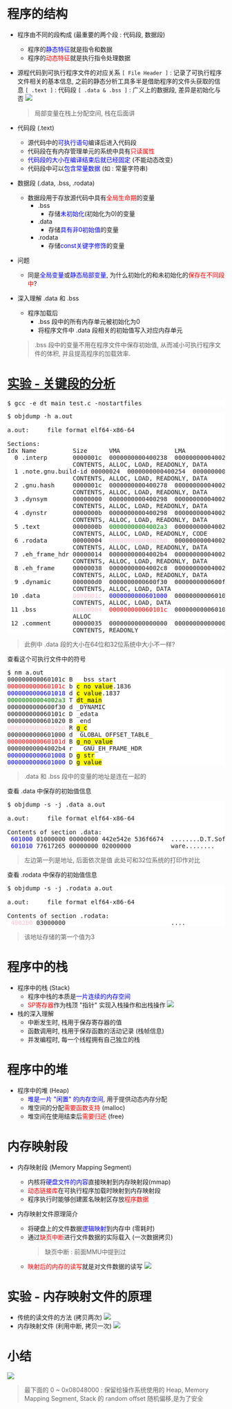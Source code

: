 # 程序的结构
- 程序由不同的段构成 (最重要的两个段 : 代码段, 数据段)
    - 程序的<font color=blue>静态特征</font>就是指令和数据
    - 程序的<font color=red>动态特征</font>就是执行指令处理数据

- 源程代码到可执行程序文件的对应关系
    `[ File Header ]` : 记录了可执行程序文件相关的基本信息, 之前的静态分析工具多半是借助程序的文件头获取的信息
    `[ .text ]` : 代码段
    `[ .data & .bss ]` : 广义上的数据段, 差异是初始化与否
    ![](_v_images_13/1.png)
    > 局部变量在栈上分配空间, 栈在后面讲

- 代码段 (.text)
    - 源代码中的<font color=blue>可执行语句</font>编译后进入代码段
    - 代码段在有内存管理单元的系统中具有<font color=red>只读属性</font>
    - <font color=blue>代码段的大小在编译结束后就已经固定</font> (不能动态改变)
    - 代码段中可以<font color=blue>包含常量数据</font> (如 : 常量字符串)

- 数据段 (.data, .bss, .rodata)
    - 数据段用于存放源代码中具有<font color=red>全局生命期</font>的变量
        - .bss
            - 存储<font color=blue>未初始化</font>(初始化为0)的变量
        - .data
            - 存储<font color=blue>具有非0初始值</font>的变量
        - .rodata
            - 存储<font color=blue>const关键字修饰</font>的变量

- 问题
    - 同是<font color=blue>全局变量</font>或<font color=blue>静态局部变量</font>, 为什么初始化的和未初始化的<font color=red>保存在不同段中</font>?

- 深入理解 .data 和 .bss
    - 程序加载后
        - .bss 段中的所有内存单元被初始化为0
        - 将程序文件中 .data 段相关的初始值写入对应内存单元

    > .bss 段中的变量不用在程序文件中保存初始值, 从而减小可执行程序文件的体积, 并且提高程序的加载效率.

# [<u>实验 - 关键段的分析</u>](code/13_深入理解程序的结构)

<pre style=" background-color:#fff">
$ gcc -e dt_main test.c -nostartfiles
</pre>

<pre style=" background-color:#fff">
$ objdump -h a.out

a.out:     file format elf64-x86-64

Sections:
Idx Name          Size      VMA               LMA               File off  Algn
  0 .interp       0000001c  0000000000400238  0000000000400238  00000238  2**0
                  CONTENTS, ALLOC, LOAD, READONLY, DATA
  1 .note.gnu.build-id 00000024  0000000000400254  0000000000400254  00000254  2**2
                  CONTENTS, ALLOC, LOAD, READONLY, DATA
  2 .gnu.hash     0000001c  0000000000400278  0000000000400278  00000278  2**3
                  CONTENTS, ALLOC, LOAD, READONLY, DATA
  3 .dynsym       00000000  0000000000400298  0000000000400298  00000298  2**3
                  CONTENTS, ALLOC, LOAD, READONLY, DATA
  4 .dynstr       0000000b  0000000000400298  0000000000400298  00000298  2**0
                  CONTENTS, ALLOC, LOAD, READONLY, DATA
  5 .text         0000000b  <font color=green>00000000004002a3</font>  00000000004002a3  000002a3  2**0
                  CONTENTS, ALLOC, LOAD, READONLY, CODE
  6 .rodata       00000004  <font color=pink>00000000004002b0</font>  00000000004002b0  000002b0  2**2
                  CONTENTS, ALLOC, LOAD, READONLY, DATA
  7 .eh_frame_hdr 00000014  00000000004002b4  00000000004002b4  000002b4  2**2
                  CONTENTS, ALLOC, LOAD, READONLY, DATA
  8 .eh_frame     00000038  00000000004002c8  00000000004002c8  000002c8  2**3
                  CONTENTS, ALLOC, LOAD, READONLY, DATA
  9 .dynamic      000000d0  0000000000600f30  0000000000600f30  00000f30  2**3
                  CONTENTS, ALLOC, LOAD, DATA
 10 .data         <font color=pink>0000001c</font>  <font color=blue>0000000000601000</font>  0000000000601000  00001000  2**3
                  CONTENTS, ALLOC, LOAD, DATA
 11 .bss          <font color=pink>00000004</font>  <font color=red>000000000060101c</font>  000000000060101c  0000101c  2**0
                  ALLOC
 12 .comment      00000035  0000000000000000  0000000000000000  0000101c  2**0
                  CONTENTS, READONLY
</pre>
> 此例中 .data 段的大小在64位和32位系统中大小不一样?

查看这个可执行文件中的符号

<pre style=" background-color:#fff">
$ nm a.out
000000000060101c B __bss_start
<font color=red>000000000060101c</font> b <mark>c_no_value</mark>.1836
<font color=blue>0000000000601018</font> d <mark>c_value</mark>.1837
<font color=green>00000000004002a3</font> T <mark>dt_main</mark>
0000000000600f30 d _DYNAMIC
000000000060101c D _edata
0000000000601020 B _end
<font color=pink>00000000004002b0</font> R <mark>g_c</mark>
0000000000601000 d _GLOBAL_OFFSET_TABLE_
<font color=red>000000000060101d</font> B <mark>g_no_value</mark>
00000000004002b4 r __GNU_EH_FRAME_HDR
<font color=blue>0000000000601008</font> D <mark>g_str</mark>
<font color=blue>0000000000601000</font> D <mark>g_value</mark>
</pre>
> .data 和 .bss 段中的变量的地址是连在一起的

查看 .data 中保存的初始值信息

<pre style=" background-color:#fff">
$ objdump -s -j .data a.out

a.out:     file format elf64-x86-64

Contents of section .data:
 <font color=blue>601000</font> 01000000 00000000 442e542e 536f6674  ........D.T.Soft
 <font color=blue>601010</font> 77617265 00000000 02000000           ware........
</pre>
> 左边第一列是地址, 后面依次是值
> 此处可和32位系统的打印作对比

查看 .rodata 中保存的初始值信息

<pre style=" background-color:#fff">
$ objdump -s -j .rodata a.out

a.out:     file format elf64-x86-64

Contents of section .rodata:
 <font color=pink>4002b0</font> 03000000                             ....
</pre>
> 该地址存储的第一个值为3
# 程序中的栈
- 程序中的栈 (Stack)
    - 程序中栈的本质是<font color=blue>一片连续的内存空间</font>
    - <font color=red>SP寄存器</font>作为栈顶 "指针" 实现入栈操作和出栈操作
    ![](_v_images_13/2.png)
- 栈的深入理解
    - 中断发生时, 栈用于保存寄存器的值
    - 函数调用时, 栈用于保存函数的活动记录 (栈帧信息)
    - 并发编程时, 每一个线程拥有自己独立的栈

# 程序中的堆
- 程序中的堆 (Heap)
    - <font color=blue>堆是一片 "闲置" 的内存空间</font>, 用于提供动态内存分配
    - 堆空间的分配<font color=red>需要函数支持</font> (malloc)
    - 堆空间在使用结束后<font color=red>需要归还</font> (free)

# 内存映射段
- 内存映射段 (Memory Mapping Segment)
    - 内核将<font color=blue>硬盘文件的内容</font>直接映射到内存映射段(mmap)
    - <font color=red>动态链接库</font>在可执行程序加载时映射到内存映射段
    - 程序执行时能够创建匿名映射区存放<font color=red>程序数据</font>

- 内存映射文件原理简介
    - 将硬盘上的文件数据<font color=blue>逻辑映射</font>到内存中 (零耗时)
    - 通过<font color=red>缺页中断</font>进行文件数据的实际载入 (一次数据拷贝)
        > 缺页中断 : 前面MMU中提到过
    - <font color=red>映射后的内存的读写</font>就是对文件数据的读写
    ![](_v_images_13/3.png)

# 实验 - 内存映射文件的原理
- 传统的读文件的方法 (拷贝两次)
![](_v_images_13/5.png)
- 内存映射文件 (利用中断, 拷贝一次)
![](_v_images_13/6.png)

# 小结
![](_v_images_13/4.png)
> 最下面的 0 ~ 0x08048000 : 保留给操作系统使用的
> Heap, Memory Mapping Segment, Stack 的 random offset 随机偏移,是为了安全
